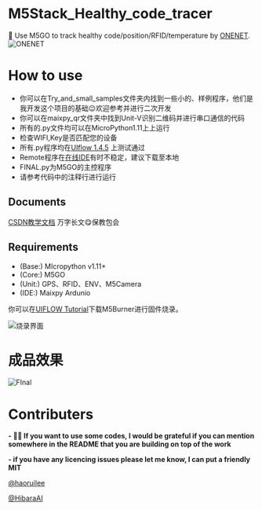 # M5Stack_Healthy_code_tracer
:milky_way: Use M5GO to track healthy code/position/RFID/temperature by [ONENET](https://open.iot.10086.cn/devdoc/).
![ONENET](https://img-blog.csdnimg.cn/20200512224033117.png)

# How to use
- 你可以在Try_and_small_samples文件夹内找到一些小的、样例程序，他们是我开发这个项目的基础:wink:欢迎参考并进行二次开发
- 你可以在maixpy_qr文件夹中找到Unit-V识别二维码并进行串口通信的代码
- 所有的.py文件均可以在MicroPython1.11上上运行
 - 检查WIFI,Key是否匹配您的设备
 - 所有.py程序均在[UIflow 1.4.5](https://flow.m5stack.com/) 上测试通过
 - Remote程序在[在线IDE](https://flow.m5stack.com/)有时不稳定，建议下载至本地
 - FINAL.py为M5GO的主控程序
 - 请参考代码中的注释行进行运行

## Documents
 [CSDN教学文档](https://blog.csdn.net/weixin_46233323/article/details/106054434)
 万字长文:yum:保教包会
## Requirements
- (Base:) MIcropython  v1.11+
- (Core:) M5GO
- (Unit:) GPS、RFID、ENV、M5Camera
- (IDE:) Maixpy Ardunio

你可以在[UIFLOW Tutorial](https://docs.m5stack.com/#/en/uiflow/uiflow_home_page)下载M5Burner进行固件烧录。

![烧录界面](https://img-blog.csdnimg.cn/20200511000423632.png?x-oss-process=image/watermark,type_ZmFuZ3poZW5naGVpdGk,shadow_10,text_aHR0cHM6Ly9ibG9nLmNzZG4ubmV0L3dlaXhpbl80NjIzMzMyMw==,size_16,color_FFFFFF,t_70)



# 成品效果
![FInal](https://img-blog.csdnimg.cn/20200512213253319.png?x-oss-process=image/watermark,type_ZmFuZ3poZW5naGVpdGk,shadow_10,text_aHR0cHM6Ly9ibG9nLmNzZG4ubmV0L3dlaXhpbl80NjIzMzMyMw==,size_16,color_FFFFFF,t_70)

# Contributers
**- :ok_woman: If you want to use some codes, I would be grateful if you can mention somewhere in the README that you are building on top of the work**

**- if you have any licencing issues please let me know, I can put a friendly MIT**

[@haoruilee](https://github.com/haoruilee)

[@HibaraAI](https://github.com/DaiyangLuan)
